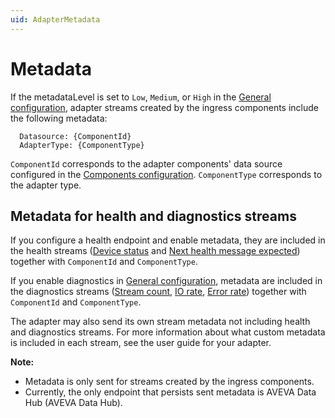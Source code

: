 ```yaml
---
uid: AdapterMetadata
---
```


# Metadata

If the metadataLevel is set to `Low`, `Medium`, or `High` in the [General configuration](xref:GeneralConfiguration), adapter streams created by the ingress components include the following metadata:

```code
  Datasource: {ComponentId}
  AdapterType: {ComponentType}
```

`ComponentId` corresponds to the adapter components' data source configured in the [Components configuration](xref:SystemComponentsConfiguration). `ComponentType` corresponds to the adapter type.

## Metadata for health and diagnostics streams

If you configure a health endpoint and enable metadata, they are included in the health streams ([Device status](xref:DeviceStatus) and [Next health message expected](xref:NextHealthMessageExpected)) together with `ComponentId` and `ComponentType`.

If you enable diagnostics in [General configuration](xref:GeneralConfiguration), metadata are included in the diagnostics streams ([Stream count](xref:StreamCount), [IO rate](xref:IORate), [Error rate](xref:ErrorRate)) together with `ComponentId` and `ComponentType`.

The adapter may also send its own stream metadata not including health and diagnostics streams. For more information about what custom metadata is included in each stream, see the user guide for your adapter.

**Note:**

- Metadata is only sent for streams created by the ingress components.
- Currently, the only endpoint that persists sent metadata is AVEVA Data Hub (AVEVA Data Hub).
